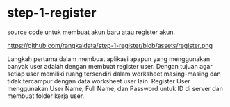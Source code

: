 # step-1-register
source code untuk membuat akun baru atau register akun.

https://github.com/rangkaidata/step-1-register/blob/assets/register.png 

Langkah pertama dalam membuat aplikasi apapun yang menggunakan banyak user adalah dengan membuat register user. 
Dengan tujuan agar setiap user memiliki ruang tersendiri dalam worksheet masing-masing dan tidak tercampur dengan data worksheet user lain.
Register User menggunakan User Name, Full Name, dan Password untuk ID di server dan membuat folder kerja user. 
